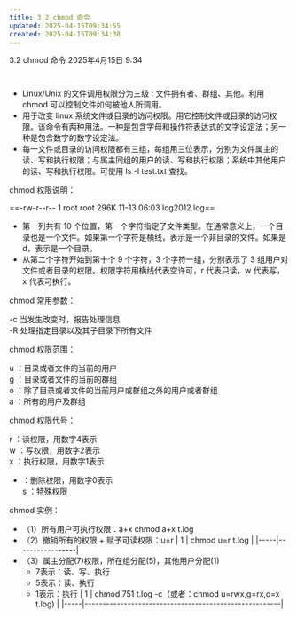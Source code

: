 ```yaml
---
title: 3.2 chmod 命令
updated: 2025-04-15T09:34:55
created: 2025-04-15T09:34:38
---
```


3.2 chmod 命令
2025年4月15日
9:34

# 
- Linux/Unix 的文件调用权限分为三级 : 文件拥有者、群组、其他。利用 chmod 可以控制文件如何被他人所调用。
- 用于改变 linux 系统文件或目录的访问权限。用它控制文件或目录的访问权限。该命令有两种用法。一种是包含字母和操作符表达式的文字设定法；另一种是包含数字的数字设定法。
- 每一文件或目录的访问权限都有三组，每组用三位表示，分别为文件属主的读、写和执行权限；与属主同组的用户的读、写和执行权限；系统中其他用户的读、写和执行权限。可使用 ls -l test.txt 查找。

chmod 权限说明：

==-rw-r--r-- 1 root root 296K 11-13 06:03 log2012.log==
- 第一列共有 10 个位置，第一个字符指定了文件类型。在通常意义上，一个目录也是一个文件。如果第一个字符是横线，表示是一个非目录的文件。如果是 d，表示是一个目录。
- 从第二个字符开始到第十个 9 个字符，3 个字符一组，分别表示了 3 组用户对文件或者目录的权限。权限字符用横线代表空许可，r 代表只读，w 代表写，x 代表可执行。

chmod 常用参数：

<span class="mark">-c 当发生改变时，报告处理信息  
-R 处理指定目录以及其子目录下所有文件</span>

chmod 权限范围：

<span class="mark">u ：目录或者文件的当前的用户  
g ：目录或者文件的当前的群组  
o ：除了目录或者文件的当前用户或群组之外的用户或者群组  
a ：所有的用户及群组</span>

chmod 权限代号：

<span class="mark">r ：读权限，用数字4表示  
w ：写权限，用数字2表示  
x ：执行权限，用数字1表示  
- ：删除权限，用数字0表示  
s ：特殊权限</span>

chmod 实例：
- （1）所有用户可执行权限：a+x
chmod a+x t.log
- （2）撤销所有的权限 + 赋予可读权限：u=r
| 1   | chmod u=r t.log |
|-----|-----------------|
- （3）属主分配(7)权限，所在组分配(5)，其他用户分配(1)
  - 7表示：读、写、执行
  - 5表示：读、执行
  - 1表示：执行
| 1   | chmod 751 t.log -c（或者：chmod u=rwx,g=rx,o=x t.log) |
|-----|-------------------------------------------------------|
